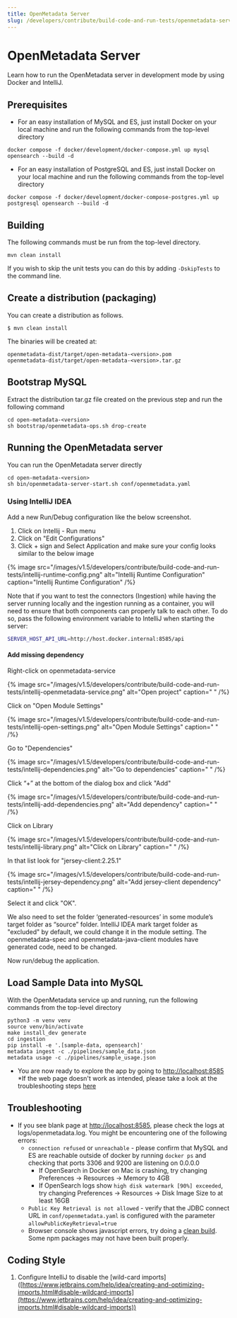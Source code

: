 ```yaml
---
title: OpenMetadata Server
slug: /developers/contribute/build-code-and-run-tests/openmetadata-server
---
```


# OpenMetadata Server
Learn how to run the OpenMetadata server in development mode by using Docker and IntelliJ.

## Prerequisites
- For an easy installation of MySQL and ES, just install Docker on your local machine and run the following commands from the top-level directory

```shell
docker compose -f docker/development/docker-compose.yml up mysql opensearch --build -d
```

- For an easy installation of PostgreSQL and ES, just install Docker on your local machine and run the following commands from the top-level directory

```shell
docker compose -f docker/development/docker-compose-postgres.yml up postgresql opensearch --build -d
```

## Building
The following commands must be run from the top-level directory.

```shell
mvn clean install
```

If you wish to skip the unit tests you can do this by adding `-DskipTests` to the command line.

## Create a distribution (packaging)
You can create a distribution as follows.

```shell
$ mvn clean install
```

The binaries will be created at:

```shell
openmetadata-dist/target/open-metadata-<version>.pom
openmetadata-dist/target/open-metadata-<version>.tar.gz
```

## Bootstrap MySQL

Extract the distribution tar.gz file created on the previous step and run the following command

```shell
cd open-metadata-<version>
sh bootstrap/openmetadata-ops.sh drop-create
```

## Running the OpenMetadata server

You can run the OpenMetadata server directly

```shell
cd open-metadata-<version>
sh bin/openmetadata-server-start.sh conf/openmetadata.yaml
```
### Using IntelliJ IDEA
Add a new Run/Debug configuration like the below screenshot.

1. Click on Intellij - Run menu
2. Click on "Edit Configurations"
3. Click + sign and Select Application and make sure your config looks similar to the below image

{% image src="/images/v1.5/developers/contribute/build-code-and-run-tests/intellij-runtime-config.png" alt="Intellij Runtime Configuration" caption="Intellij Runtime Configuration" /%}

Note that if you want to test the connectors (Ingestion) while having the server running locally and the ingestion
running as a container, you will need to ensure that both components can properly talk to each other. To do so,
pass the following environment variable to IntelliJ when starting the server:

```bash
SERVER_HOST_API_URL=http://host.docker.internal:8585/api
```

#### Add missing dependency
Right-click on openmetadata-service

{% image src="/images/v1.5/developers/contribute/build-code-and-run-tests/intellij-openmetadata-service.png" alt="Open project" caption=" " /%}

Click on "Open Module Settings"

{% image src="/images/v1.5/developers/contribute/build-code-and-run-tests/intellij-open-settings.png" alt="Open Module Settings" caption=" " /%}

Go to "Dependencies"

{% image src="/images/v1.5/developers/contribute/build-code-and-run-tests/intellij-dependencies.png" alt="Go to dependencies" caption=" " /%}

Click “+” at the bottom of the dialog box and click "Add"

{% image src="/images/v1.5/developers/contribute/build-code-and-run-tests/intellij-add-dependencies.png" alt="Add dependency" caption=" " /%}

Click on Library

{% image src="/images/v1.5/developers/contribute/build-code-and-run-tests/intellij-library.png" alt="Click on Library" caption=" " /%}

In that list look for "jersey-client:2.25.1"

{% image src="/images/v1.5/developers/contribute/build-code-and-run-tests/intellij-jersey-dependency.png" alt="Add jersey-client dependency" caption=" " /%}

Select it and click "OK". 

We also need to set the folder ‘generated-resources’ in some module’s target folder as “source” folder. IntelliJ IDEA mark target folder as "excluded" by default, we could change it in the module setting. The openmetadata-spec and openmetadata-java-client modules have generated code, need to be changed.

Now run/debug the application.

## Load Sample Data into MySQL

With the OpenMetadata service up and running, run the following commands from the top-level directory

```shell
python3 -m venv venv
source venv/bin/activate
make install_dev generate
cd ingestion
pip install -e '.[sample-data, opensearch]'
metadata ingest -c ./pipelines/sample_data.json
metadata usage -c ./pipelines/sample_usage.json
```

- You are now ready to explore the app by going to [http://localhost:8585](http://localhost:8585) *If the web page doesn't work as intended, please take a look at the troubleshooting steps [here](/developers/contribute/build-code-and-run-tests/openmetadata-server#troubleshooting)

## Troubleshooting
- If you see blank page at [http://localhost:8585](http://localhost:8585), please check the logs at logs/openmetadata.log. You might be encountering one of the following errors:
  - `connection refused` or `unreachable` - please confirm that MySQL and ES are reachable outside of docker by running `docker ps` and checking that ports 3306 and 9200 are listening on 0.0.0.0
    - If OpenSearch in Docker on Mac is crashing, try changing Preferences -> Resources -> Memory to 4GB
    - If OpenSearch logs show `high disk watermark [90%] exceeded`, try changing Preferences -> Resources -> Disk Image Size to at least 16GB
  - `Public Key Retrieval is not allowed` - verify that the JDBC connect URL in `conf/openmetadata.yaml` is configured with the parameter `allowPublicKeyRetrieval=true `
  - Browser console shows javascript errors, try doing a [clean build](/developers/contribute/build-code-and-run-tests/openmetadata-server#create-a-distribution-packaging). Some npm packages may not have been built properly.

## Coding Style
1. Configure IntelliJ to disable the [wild-card imports]
([https://www.jetbrains.com/help/idea/creating-and-optimizing-imports.html#disable-wildcard-imports](https://www.jetbrains.com/help/idea/creating-and-optimizing-imports.html#disable-wildcard-imports))
